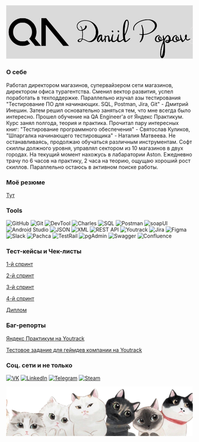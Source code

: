 ![Header](https://github.com/dvpopov11/dvpopov11/blob/master/myfiles/logo.png?raw=true)
### О себе

Работал директором магазинов, супервайзером сети магазинов, директором офиса турагентства. Сменил вектор развития, успел поработать в техподдержке. Параллельно изучал азы тестирования "Тестирование ПО для начинающих. SQL, Postman, Jira, Git" - Дмитрий Инешин. Затем решил основательно заняться тем, что мне всегда было интересно. Прошел обучение на QA Engineer'a от Яндекс Практикум. Курс занял полгода, теория и практика. Прочитал пару интересных книг: "Тестирование программного обеспечения" - Святослав Куликов, "Шпаргалка начинающего тестировщика" - Наталия Матвеева. Не останавливаясь, продолжаю обучаться различным инструментам. Софт скиллы должного уровня, управлял сектором из 10 магазинов в двух городах. На текущий момент нахожусь в лабаратории Aston. Ежедневно трачу по 6 часов на практику, 2 часа на теорию, ощущаю хороший рост скиллов. Параллельно остаюсь в активном поиске работы.

### Моё резюме
[Тут](https://github.com/dvpopov11/dvpopov11/blob/master/myfiles/Попов%20Даниил.pdf)

### Tools

![GitHub](https://img.shields.io/badge/GitHub-black?style=for-the-badge&logo=github&logoColor=white)
![Git](https://img.shields.io/badge/Git-black?style=for-the-badge&logo=Git&logoColor=white)
![DevTool](https://img.shields.io/badge/DevTools-black?style=for-the-badge&logo=googlechrome&logoColor=white)
![Charles](https://img.shields.io/badge/Charles-black?style=for-the-badge&logo=charles&logoColor=white)
![SQL](https://img.shields.io/badge/SQL-black?style=for-the-badge&logo=sql&logoColor=white)
![Postman](https://img.shields.io/badge/Postman-black?style=for-the-badge&logo=postman&logoColor=white)
![soapUI](https://img.shields.io/badge/SoapUI-black?style=for-the-badge&logo=Soapui&logoColor=white)
![Android Studio](https://img.shields.io/badge/Android%20Studio-black?style=for-the-badge&logo=androidstudio&logoColor=white)
![JSON](https://img.shields.io/badge/JSON-black?style=for-the-badge&logo=json&logoColor=white)
![XML](https://img.shields.io/badge/XML-black?style=for-the-badge&logo=xml&logoColor=white)
![REST API](https://img.shields.io/badge/REST%20API-black?style=for-the-badge&logo=restapi&logoColor=white)
![Youtrack](https://img.shields.io/badge/Youtrack-black?style=for-the-badge&logo=youtrack&logoColor=white)
![Jira](https://img.shields.io/badge/Jira-black?style=for-the-badge&logo=jira&logoColor=white)
![Figma](https://img.shields.io/badge/Figma-black?style=for-the-badge&logo=figma&logoColor=white)
![Slack](https://img.shields.io/badge/slack-black?style=for-the-badge&logo=slack&logoColor=white)
![Pachca](https://img.shields.io/badge/pachca-black?style=for-the-badge&logo=pachca&logoColor=white)
![TestRail](https://img.shields.io/badge/TestRail-black?style=for-the-badge&logo=testrail&logoColor=white)
![pgAdmin](https://img.shields.io/badge/pgAdmin-black?style=for-the-badge&logo=pgAdmin&logoColor=white)
![Swagger](https://img.shields.io/badge/swagger-black?style=for-the-badge&logo=swagger&logoColor=white)
![Confluence](https://img.shields.io/badge/Confluence-black?style=for-the-badge&logo=confluence&logoColor=white)


### Тест-кейсы и Чек-листы
[1-й спринт](https://docs.google.com/spreadsheets/d/1QBRRqdlRkEz6JdIlrSWEhPRW7InJ4vVh/edit?usp=sharing&ouid=108868298844842757140&rtpof=true&sd=true)

[2-й спринт](https://docs.google.com/spreadsheets/d/1nrx3xysuDcDcYUKgmV5guhVztJkknuSQ/edit?usp=sharing&ouid=108868298844842757140&rtpof=true&sd=true)

[3-й спринт](https://docs.google.com/spreadsheets/d/1Lb5Ikz7rPPdYO1-p0k_qKWflefsZpui_/edit?usp=sharing&ouid=108868298844842757140&rtpof=true&sd=true)

[4-й спринт](https://docs.google.com/document/d/1ZM4C_jQeYbiFqOV4vqP86gLY6qmqTX7I/edit?usp=sharing&ouid=108868298844842757140&rtpof=true&sd=true)

[Диплом](https://docs.google.com/spreadsheets/d/1FkEPgsldXd1sMZs1oYhUJLNEm5TRUdjU/edit?usp=sharing&ouid=108868298844842757140&rtpof=true&sd=true)

### Баг-репорты
[Яндекс Практикум на Youtrack](https://dvpopov.youtrack.cloud/projects/58922cb9-3c0d-49a7-8de6-51a7aed00665)

[Тестовое задание для геймдев компании на Youtrack](https://dvpopov.youtrack.cloud/projects/f9361d5b-abb6-482e-b46c-0a0160586772)

### Соц. сети и не только
[![VK](https://img.shields.io/badge/VK-black?style=for-the-badge&logo=vk&logoColor=white)](https://vk.com/daniilpopov)
[![LinkedIn](https://img.shields.io/badge/LinkedIn-black?style=for-the-badge&logo=linkedin&logoColor=white)](https://www.linkedin.com/in/daniilpopov1990/)
[![Telegram](https://img.shields.io/badge/Telegram-black?style=for-the-badge&logo=telegram&logoColor=white)](https://t.me/godlikeLeo)
[![Steam](https://img.shields.io/badge/Steam-black?style=for-the-badge&logo=steam&logoColor=white)](https://steamcommunity.com/id/godlikeLeo/)

![Header](https://github.com/dvpopov11/dvpopov11/blob/master/myfiles/cats.png?raw=true)